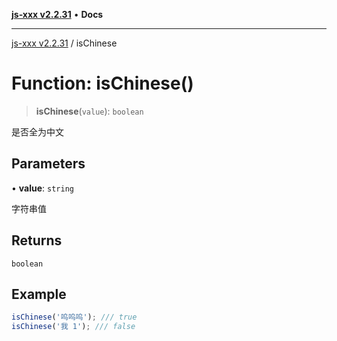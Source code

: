 [**js-xxx v2.2.31**](../README.md) • **Docs**

***

[js-xxx v2.2.31](../README.md) / isChinese

# Function: isChinese()

> **isChinese**(`value`): `boolean`

是否全为中文

## Parameters

• **value**: `string`

字符串值

## Returns

`boolean`

## Example

```ts
isChinese('呜呜呜'); /// true
isChinese('我 1'); /// false
```
